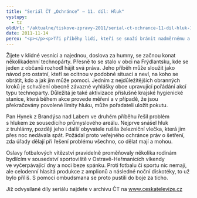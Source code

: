 ```yaml
---
title: "Seriál ČT „Ochránce“ – 11. díl: Hluk"
vystupy:
  - tz
oldUrl: "/aktualne/tiskove-zpravy-2011/serial-ct-ochrance-11-dil-hluk-1"
date: 2011-11-14
perex: "<p></p><p>Tři příběhy lidí, kteří se snaží bránit nadměrnému a obtěžujícímu hluku přináší 11. díl pořadu Ochránce vysílaný na ČT2 v úterý 15. 11. v 17:20 hod a v repríze ve středu 16. 11. v 9:35. </p>"
---
```


<!-- imported from the old website -->

<p>Žijete v klidné vesnici a najednou, doslova za humny, se začnou konat několikadenní technopárty. Přesně to se stalo v obci na Frýdlantsku, kde se jeden z občanů rozhodl hájit svá práva. Jeho příběh může sloužit jako návod pro ostatní, kteří se ocitnou v podobné situaci a neví, na koho se obrátit, kdo a jak jim může pomoci. Jedním z nejdůležitějších obranných kroků je schválení obecně závazné vyhlášky obce upravující pořádání akcí typu technoparty. Důležitá je také aktivizace příslušné krajské hygienické stanice, která během akce provede měření a v případě, že jsou překračovány povolené limity hluku, může pořadateli uložit pokutu.</p><p>Pan Hynek z Brandýsa nad Labem ve druhém příběhu řešil problém s hlukem ze sousedícího průmyslového areálu. Nejprve snášel hluk z truhlárny, později jeho i další obyvatele rušila železniční vlečka, která jim přes noc nedávala spát. Požádal proto veřejného ochránce práv o šetření, zda úřady dělají při řešení problému všechno, co dělat mají a mohou. </p><p>Oslavy fotbalových vítězství pravidelně proměňovaly několika rodinám bydlícím v sousedství sportoviště v Ostravě-Heřmanicích víkendy ve vyčerpávající dny a noci beze spánku. Proti fotbalu či sportu nic nemají, ale celodenní hlasitá produkce z amplionů a následné noční diskotéky, to už bylo příliš. S pomocí ombudsmana se proto pustili do boje za ticho.</p><p>Již odvysílané díly seriálu najdete v archivu ČT na <a title="Otevření do nového okna" href="http://www.ceskatelevize.cz/" target="_blank">www.ceskatelevize.cz</a>  </p>

